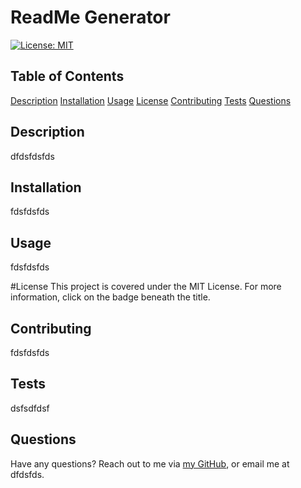 # ReadMe Generator

[![License: MIT](https://img.shields.io/badge/License-MIT-yellow.svg)](https://opensource.org/licenses/MIT)

## Table of Contents
[Description](#Description)
[Installation](#Installation)
[Usage](#Usage)
[License](#License)
[Contributing](#Contributing)
[Tests](#Tests)
[Questions](#Questions)

## Description
dfdsfdsfds

## Installation
fdsfdsfds

## Usage
fdsfdsfds

#License
This project is covered under the MIT License. For more information, click on the badge beneath the title.

## Contributing
fdsfdsfds

## Tests
dsfsdfdsf


## Questions
Have any questions? Reach out to me via [my GitHub](github.com/fdsfdsfdsfdsfds), or email me at dfdsfds.
    